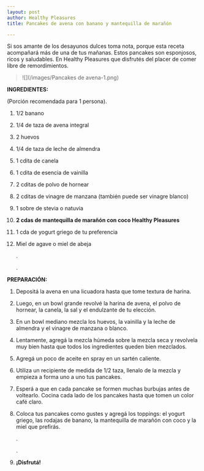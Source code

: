 ```yaml
---
layout: post
author: Healthy Pleasures
title: Pancakes de avena con banano y mantequilla de marañón

---
```

Si sos amante de los desayunos dulces toma nota, porque esta receta acompañará más de una de tus mañanas. Estos pancakes son esponjosos, ricos y saludables. En Healthy Pleasures que disfrutés del placer de comer libre de remordimientos.

> ![](/images/Pancakes de avena-1.png)

**INGREDIENTES:**

(Porción recomendada para 1 persona).

 1. 1/2 banano
 2. 1/4 de taza de avena integral
 3. 2 huevos
 4. 1/4 de taza de leche de almendra 
 5. 1 cdita de canela
 6. 1 cdita de esencia de vainilla
 7. 2 cditas de polvo de hornear
 8. 2 cditas de vinagre de manzana (también puede ser vinagre blanco)
 9. 1 sobre de stevia o natuvia
10. **2 cdas de mantequilla de marañón con coco Healthy Pleasures**
11. 1 cda de yogurt griego de tu preferencia
12. Miel de agave o miel de abeja

    .

    .

**PREPARACIÓN:**

1. Depositá la avena en una licuadora hasta que tome textura de harina.
2. Luego, en un bowl grande revolvé la harina de avena, el polvo de hornear, la canela, la sal y el endulzante de tu elección.
3. En un bowl mediano mezcla los huevos, la vainilla y la leche de almendra y el vinagre de manzana o blanco. 
4. Lentamente, agregá la mezcla húmeda sobre la mezcla seca y revolvela muy bien hasta que todos los ingredientes queden bien mezclados. 
5. Agregá un poco de aceite en spray en un sartén caliente.
6. Utiliza un recipiente de medida de 1/2 taza, llenalo de la mezcla y empieza a forma uno a uno tus pancakes. 
7. Esperá a que en cada pancake se formen muchas burbujas antes de voltearlo. Cocina cada lado de los pancakes hasta que tomen un color café claro. 
8. Coloca tus pancakes como gustes y agregá los toppings: el yogurt griego, las rodajas de banano, la mantequilla de marañón con coco y la miel que prefirás. 

   .

   .
9. **¡Disfrutá!**